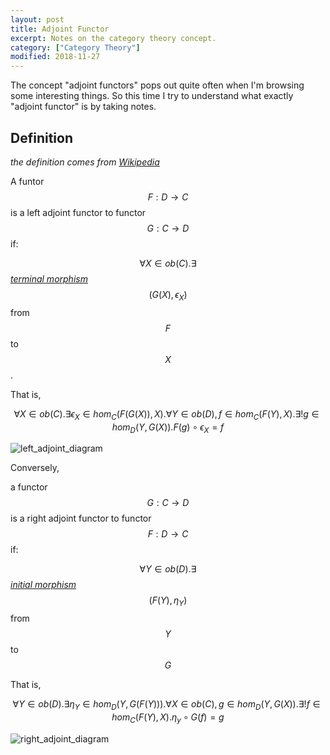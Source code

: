 ```yaml
---
layout: post
title: Adjoint Functor
excerpt: Notes on the category theory concept.
category: ["Category Theory"]
modified: 2018-11-27
---
```


The concept "adjoint functors" pops out quite often when I'm browsing some interesting things. So this time I try to understand what exactly "adjoint functor" is by taking notes.

## Definition

_the definition comes from [Wikipedia](https://en.wikipedia.org/wiki/Adjoint_functors#Definition_via_universal_morphisms)_

A funtor $$ F: D \to C $$ is a left adjoint functor to functor $$ G : C \to D $$ if: 

$$ \forall X \in ob(C). \exists $$ [_terminal morphism_](https://en.wikipedia.org/wiki/Universal_property) $$ (G(X), \epsilon_X) $$ from $$ F $$ to $$ X $$.

That is,

$$ \forall X \in ob(C). \exists \epsilon_X \in hom_C(F(G(X)), X). \forall Y \in ob(D), f \in hom_C(F(Y), X). \exists ! g \in hom_D(Y, G(X)). F(g) \circ \epsilon_X = f $$

![left_adjoint_diagram](https://wikimedia.org/api/rest_v1/media/math/render/svg/44af0381f1f2cc20703f9a55646dc8aa3b0dd14d)

Conversely,

a functor $$ G : C \to D $$ is a right adjoint functor to functor $$ F : D \to C $$ if:

$$ \forall Y \in ob(D). \exists $$ [_initial morphism_](https://en.wikipedia.org/wiki/Universal_property) $$ (F(Y), \eta_Y) $$ from $$ Y $$ to $$ G $$

That is,

$$ \forall Y \in ob(D). \exists \eta_Y \in hom_D(Y, G(F(Y))). \forall X \in ob(C), g \in hom_D(Y, G(X)). \exists ! f \in hom_C(F(Y), X). \eta_y \circ G(f) = g $$

![right_adjoint_diagram](https://wikimedia.org/api/rest_v1/media/math/render/svg/0a3195dd654be31dc101171065cec60e6c1326ff)
